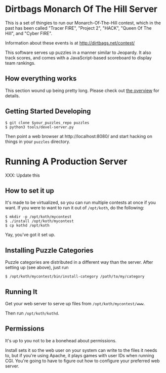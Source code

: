 Dirtbags Monarch Of The Hill Server
=====================

This is a set of thingies to run our Monarch-Of-The-Hill contest,
which in the past has been called
"Tracer FIRE",
"Project 2",
"HACK",
"Queen Of The Hill",
and "Cyber FIRE".

Information about these events is at
http://dirtbags.net/contest/

This software serves up puzzles in a manner similar to Jeopardy.
It also track scores,
and comes with a JavaScript-based scoreboard to display team rankings.


How everything works
---------------------------

This section wound up being pretty long.
Please check out [the overview](doc/overview.md)
for details.


Getting Started Developing
-------------------------------

    $ git clone $your_puzzles_repo puzzles
    $ python3 tools/devel-server.py

Then point a web browser at http://localhost:8080/
and start hacking on things in your `puzzles` directory.


Running A Production Server
====================

XXX: Update this

How to set it up
--------------------

It's made to be virtualized,
so you can run multiple contests at once if you want.
If you were to want to run it out of `/opt/koth`,
do the following:

	$ mkdir -p /opt/koth/mycontest
	$ ./install /opt/koth/mycontest
	$ cp kothd /opt/koth
	
Yay, you've got it set up.


Installing Puzzle Categories
------------------------------------

Puzzle categories are distributed in a different way than the server.
After setting up (see above), just run

	$ /opt/koth/mycontest/bin/install-category /path/to/my/category
	

Running It
-------------

Get your web server to serve up files from
`/opt/koth/mycontest/www`.

Then run `/opt/koth/kothd`.


Permissions
----------------

It's up to you not to be a bonehead about permissions.

Install sets it so the web user on your system can write to the files it needs to,
but if you're using Apache,
it plays games with user IDs when running CGI.
You're going to have to figure out how to configure your preferred web server.
